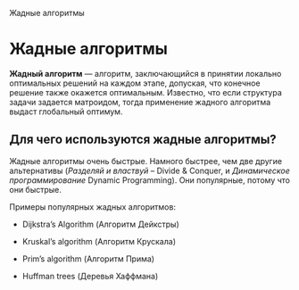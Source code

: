 Жадные алгоритмы

# Жадные алгоритмы

**Жадный алгоритм** — алгоритм, заключающийся в принятии локально оптимальных решений на каждом этапе, допуская, что конечное решение также окажется оптимальным. Известно, что если структура задачи задается матроидом, тогда применение жадного алгоритма выдаст глобальный оптимум.

## Для чего используются жадные алгоритмы?

Жадные алгоритмы очень быстрые. Намного быстрее, чем две другие альтернативы (*Разделяй и властвуй* – Divide & Conquer, и *Динамическое программирование* Dynamic Programming). Они популярные, потому что они быстрые.

Примеры популярных жадных алгоритмов:

- Dijkstra’s Algorithm (Алгоритм Дейкстры)

- Kruskal’s algorithm (Алгоритм Крускала)

- Prim’s algorithm (Алгоритм Прима)

- Huffman trees (Деревья Хаффмана)